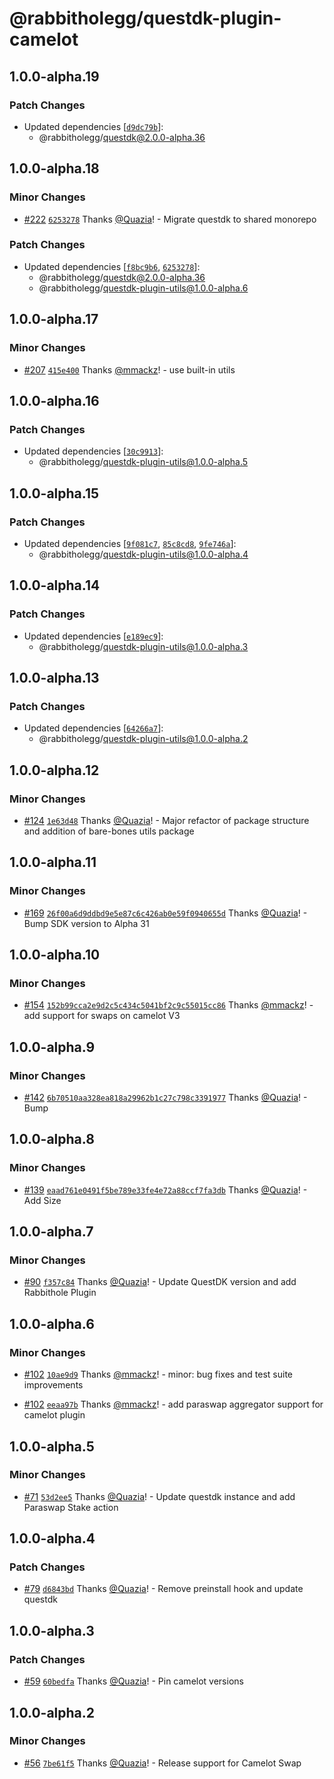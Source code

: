 # @rabbitholegg/questdk-plugin-camelot

## 1.0.0-alpha.19

### Patch Changes

- Updated dependencies [[`d9dc79b`](https://github.com/rabbitholegg/questdk-plugins/commit/d9dc79b6294b408452de60c9727d784b2a850eea)]:
  - @rabbitholegg/questdk@2.0.0-alpha.36

## 1.0.0-alpha.18

### Minor Changes

- [#222](https://github.com/rabbitholegg/questdk-plugins/pull/222) [`6253278`](https://github.com/rabbitholegg/questdk-plugins/commit/62532783c99034eb3b701dd9b9e7b768efc03874) Thanks [@Quazia](https://github.com/Quazia)! - Migrate questdk to shared monorepo

### Patch Changes

- Updated dependencies [[`f8bc9b6`](https://github.com/rabbitholegg/questdk-plugins/commit/f8bc9b6b11e7c43041cf98e37dc31093c88834bc), [`6253278`](https://github.com/rabbitholegg/questdk-plugins/commit/62532783c99034eb3b701dd9b9e7b768efc03874)]:
  - @rabbitholegg/questdk@2.0.0-alpha.36
  - @rabbitholegg/questdk-plugin-utils@1.0.0-alpha.6

## 1.0.0-alpha.17

### Minor Changes

- [#207](https://github.com/rabbitholegg/questdk-plugins/pull/207) [`415e400`](https://github.com/rabbitholegg/questdk-plugins/commit/415e400e0d612cfab5d52d7c9a31489c6e8694d2) Thanks [@mmackz](https://github.com/mmackz)! - use built-in utils

## 1.0.0-alpha.16

### Patch Changes

- Updated dependencies [[`30c9913`](https://github.com/rabbitholegg/questdk-plugins/commit/30c99133337b9986d28081baad40186285ae0559)]:
  - @rabbitholegg/questdk-plugin-utils@1.0.0-alpha.5

## 1.0.0-alpha.15

### Patch Changes

- Updated dependencies [[`9f081c7`](https://github.com/rabbitholegg/questdk-plugins/commit/9f081c7e89479aa8e29abd8d36908515dfc16e3b), [`85c8cd8`](https://github.com/rabbitholegg/questdk-plugins/commit/85c8cd82070ba9a17f5181183533b4f1a5b117d7), [`9fe746a`](https://github.com/rabbitholegg/questdk-plugins/commit/9fe746ad29ba042d40dc8ab610cd531c83a878c3)]:
  - @rabbitholegg/questdk-plugin-utils@1.0.0-alpha.4

## 1.0.0-alpha.14

### Patch Changes

- Updated dependencies [[`e189ec9`](https://github.com/rabbitholegg/questdk-plugins/commit/e189ec91f7ee185097f9cb95585580d32d046b29)]:
  - @rabbitholegg/questdk-plugin-utils@1.0.0-alpha.3

## 1.0.0-alpha.13

### Patch Changes

- Updated dependencies [[`64266a7`](https://github.com/rabbitholegg/questdk-plugins/commit/64266a795b7f51b137a199887be8b9551076732b)]:
  - @rabbitholegg/questdk-plugin-utils@1.0.0-alpha.2

## 1.0.0-alpha.12

### Minor Changes

- [#124](https://github.com/rabbitholegg/questdk-plugins/pull/124) [`1e63d48`](https://github.com/rabbitholegg/questdk-plugins/commit/1e63d4890d8e501d2d471f275db797f4bb3ce65b) Thanks [@Quazia](https://github.com/Quazia)! - Major refactor of package structure and addition of bare-bones utils package

## 1.0.0-alpha.11

### Minor Changes

- [#169](https://github.com/rabbitholegg/questdk-plugins/pull/169) [`26f00a6d9ddbd9e5e87c6c426ab0e59f0940655d`](https://github.com/rabbitholegg/questdk-plugins/commit/26f00a6d9ddbd9e5e87c6c426ab0e59f0940655d) Thanks [@Quazia](https://github.com/Quazia)! - Bump SDK version to Alpha 31

## 1.0.0-alpha.10

### Minor Changes

- [#154](https://github.com/rabbitholegg/questdk-plugins/pull/154) [`152b99cca2e9d2c5c434c5041bf2c9c55015cc86`](https://github.com/rabbitholegg/questdk-plugins/commit/152b99cca2e9d2c5c434c5041bf2c9c55015cc86) Thanks [@mmackz](https://github.com/mmackz)! - add support for swaps on camelot V3

## 1.0.0-alpha.9

### Minor Changes

- [#142](https://github.com/rabbitholegg/questdk-plugins/pull/142) [`6b70510aa328ea818a29962b1c27c798c3391977`](https://github.com/rabbitholegg/questdk-plugins/commit/6b70510aa328ea818a29962b1c27c798c3391977) Thanks [@Quazia](https://github.com/Quazia)! - Bump

## 1.0.0-alpha.8

### Minor Changes

- [#139](https://github.com/rabbitholegg/questdk-plugins/pull/139) [`eaad761e0491f5be789e33fe4e72a88ccf7fa3db`](https://github.com/rabbitholegg/questdk-plugins/commit/eaad761e0491f5be789e33fe4e72a88ccf7fa3db) Thanks [@Quazia](https://github.com/Quazia)! - Add Size

## 1.0.0-alpha.7

### Minor Changes

- [#90](https://github.com/rabbitholegg/questdk-plugins/pull/90) [`f357c84`](https://github.com/rabbitholegg/questdk-plugins/commit/f357c84e5582e966521cb669e577530b5c3bfc57) Thanks [@Quazia](https://github.com/Quazia)! - Update QuestDK version and add Rabbithole Plugin

## 1.0.0-alpha.6

### Minor Changes

- [#102](https://github.com/rabbitholegg/questdk-plugins/pull/102) [`10ae9d9`](https://github.com/rabbitholegg/questdk-plugins/commit/10ae9d9df23e09373fe18968e3c1b4cfefa79500) Thanks [@mmackz](https://github.com/mmackz)! - minor: bug fixes and test suite improvements

- [#102](https://github.com/rabbitholegg/questdk-plugins/pull/102) [`eeaa97b`](https://github.com/rabbitholegg/questdk-plugins/commit/eeaa97b454014b39c9493e165f15545c2299f628) Thanks [@mmackz](https://github.com/mmackz)! - add paraswap aggregator support for camelot plugin

## 1.0.0-alpha.5

### Minor Changes

- [#71](https://github.com/rabbitholegg/questdk-plugins/pull/71) [`53d2ee5`](https://github.com/rabbitholegg/questdk-plugins/commit/53d2ee51b9479008bd549ebacba29fcfd82c4684) Thanks [@Quazia](https://github.com/Quazia)! - Update questdk instance and add Paraswap Stake action

## 1.0.0-alpha.4

### Patch Changes

- [#79](https://github.com/rabbitholegg/questdk-plugins/pull/79) [`d6843bd`](https://github.com/rabbitholegg/questdk-plugins/commit/d6843bd48d83bc84ca652ea081fd825f37a5f6d7) Thanks [@Quazia](https://github.com/Quazia)! - Remove preinstall hook and update questdk

## 1.0.0-alpha.3

### Patch Changes

- [#59](https://github.com/rabbitholegg/questdk-plugins/pull/59) [`60bedfa`](https://github.com/rabbitholegg/questdk-plugins/commit/60bedfa5b7f306d6bfe1874858a2f0969ab4a6c3) Thanks [@Quazia](https://github.com/Quazia)! - Pin camelot versions

## 1.0.0-alpha.2

### Minor Changes

- [#56](https://github.com/rabbitholegg/questdk-plugins/pull/56) [`7be61f5`](https://github.com/rabbitholegg/questdk-plugins/commit/7be61f5d7c137eaefd74c5b8a93f0a3d4bf5085a) Thanks [@Quazia](https://github.com/Quazia)! - Release support for Camelot Swap
